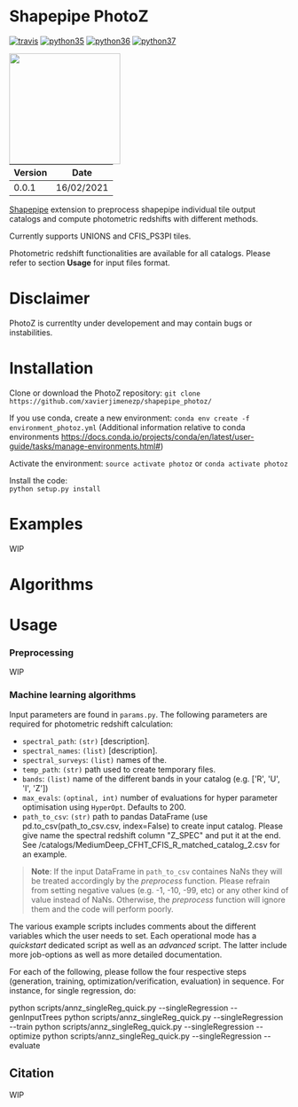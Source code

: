 # Shapepipe PhotoZ 

[![travis](https://camo.githubusercontent.com/2d96c42159599cd00db0db2d45b6f4884da049af9cc16fee8ba68d531d6bb28e/68747470733a2f2f7472617669732d63692e636f6d2f436f736d6f537461742f7368617065706970652e7376673f6272616e63683d6d6173746572)](https://travis-ci.com/CosmoStat/shapepipe) [![python35](https://camo.githubusercontent.com/8c2717c22bf2c14eea589cc3f199ceb70e7176f4b1afc2a177a3f36c716910a4/68747470733a2f2f696d672e736869656c64732e696f2f62616467652f707974686f6e2d332e352d79656c6c6f772e737667)](https://www.python.org/)  [![python36](https://camo.githubusercontent.com/6b522695ff1ef1af03d049f66348ce5c1f09f6bab606522ccb1a8d27142f7b95/68747470733a2f2f696d672e736869656c64732e696f2f62616467652f707974686f6e2d332e362d79656c6c6f772e737667)](https://www.python.org/) [![python37](https://camo.githubusercontent.com/e770ba34ca059770c9cf01c46dd567c3e0574e99d8afaf8e6179e55f432129c7/68747470733a2f2f696d672e736869656c64732e696f2f62616467652f707974686f6e2d332e372d79656c6c6f772e737667)](https://www.python.org/)

<image src="Cosmostat_logo.png" width="200" align="left"/>

|Version         |Date                          |
|----------------|-------------------------------|
|0.0.1|16/02/2021            |


[Shapepipe](https://github.com/CosmoStat/shapepipe) extension to preprocess shapepipe individual tile output catalogs and compute photometric redshifts with different methods.

Currently supports UNIONS and CFIS_PS3PI tiles.

Photometric redshift functionalities are available for all catalogs. Please refer to section **Usage** for input files format.

# Disclaimer
PhotoZ is currentlty under developement and may contain bugs or instabilities. 

# Installation 
Clone or download the PhotoZ repository:
`git clone https://github.com/xavierjimenezp/shapepipe_photoz/`

If you use conda, create a new environment:
`conda env create -f environment_photoz.yml`
(Additional information relative to conda environments https://docs.conda.io/projects/conda/en/latest/user-guide/tasks/manage-environments.html#)

Activate the environment:
`source activate photoz`
or 
`conda activate photoz`

Install the code:  
`python setup.py install`

# Examples
WIP
# Algorithms

# Usage
### Preprocessing
WIP
### Machine learning algorithms
Input parameters are found in `params.py`. The following parameters are required for photometric redshift calculation:

 - `spectral_path`: `(str)` [description]. 
 - `spectral_names`: `(list)` [description]. 
 - `spectral_surveys`: `(list)` names of the. 
 - `temp_path`: `(str)` path used to create temporary files.
 - `bands`: `(list)` name of the different bands in your catalog (e.g. ['R', 'U', 'I', 'Z'])
 - `max_evals`: `(optinal, int)` number of evaluations for hyper parameter optimisation using `HyperOpt`. Defaults to 200.
 - `path_to_csv`: `(str)` path to pandas DataFrame (use pd.to_csv(path_to_csv.csv, index=False) to create input catalog. Please give name the spectral redshift column "Z_SPEC" and put it at the end. See /catalogs/MediumDeep_CFHT_CFIS_R_matched_catalog_2.csv for an example.

>**Note**: If the input DataFrame in `path_to_csv` containes NaNs they will be treated accordingly by the *preprocess* function. Please refrain from setting negative values (e.g. -1, -10, -99, etc) or any other kind of value instead of NaNs. Otherwise, the *preprocess* function will ignore them and the code will perform poorly.

The various example scripts includes comments about the different variables which the user needs to set. Each operational mode has a  _quickstart_  dedicated script as well as an  _advanced_  script. The latter include more job-options as well as more detailed documentation.

For each of the following, please follow the four respective steps (generation, training, optimization/verification, evaluation) in sequence. For instance, for single regression, do:

python scripts/annz_singleReg_quick.py --singleRegression --genInputTrees
python scripts/annz_singleReg_quick.py --singleRegression --train
python scripts/annz_singleReg_quick.py --singleRegression --optimize
python scripts/annz_singleReg_quick.py --singleRegression --evaluate






## Citation
WIP
